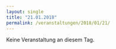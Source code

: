 ```yaml
---
layout: single
title: "21.01.2018"
permalink: /veranstaltungen/2018/01/21/
---
```


Keine Veranstaltung an diesem Tag.
